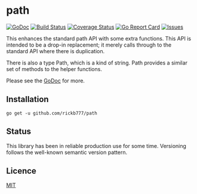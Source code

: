 # path

[![GoDoc](https://img.shields.io/badge/api-Godoc-blue.svg)](https://pkg.go.dev/github.com/rickb777/path)
[![Build Status](https://travis-ci.org/rickb777/path.svg?branch=master)](https://travis-ci.org/rickb777/path/builds)
[![Coverage Status](https://coveralls.io/repos/rickb777/path/badge.svg?branch=master&service=github)](https://coveralls.io/github/rickb777/path?branch=master)
[![Go Report Card](https://goreportcard.com/badge/github.com/rickb777/path)](https://goreportcard.com/report/github.com/rickb777/path)
[![Issues](https://img.shields.io/github/issues/rickb777/path.svg)](https://github.com/rickb777/path/issues)

This enhances the standard path API with some extra functions. This API is intended to be a drop-in replacement;
it merely calls through to the standard API where there is duplication.

There is also a type Path, which is a kind of string. Path provides a similar set of methods to the helper functions.

Please see the [GoDoc](https://godoc.org/github.com/rickb777/path) for more.

## Installation

    go get -u github.com/rickb777/path

## Status

This library has been in reliable production use for some time. Versioning follows the well-known semantic version pattern.

## Licence

[MIT](LICENSE)
